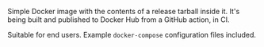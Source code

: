 Simple Docker image with the contents of a release tarball inside it.
It's being built and published to Docker Hub from a GitHub action, in CI.

Suitable for end users. Example `docker-compose` configuration files included.

